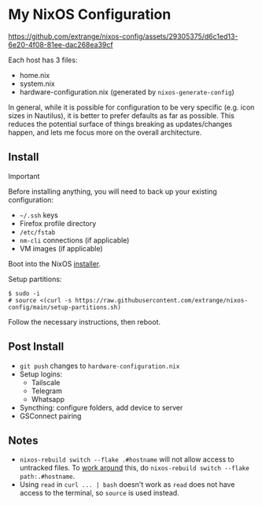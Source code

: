 # My NixOS Configuration

https://github.com/extrange/nixos-config/assets/29305375/d6c1ed13-6e20-4f08-81ee-dac268ea39cf

Each host has 3 files:

- home.nix
- system.nix
- hardware-configuration.nix (generated by `nixos-generate-config`)

In general, while it is possible for configuration to be very specific (e.g. icon sizes in Nautilus), it is better to prefer defaults as far as possible. This reduces the potential surface of things breaking as updates/changes happen, and lets me focus more on the overall architecture.

## Install

> [!IMPORTANT]
> Before installing anything, you will need to back up your existing configuration:
>
> - `~/.ssh` keys
> - Firefox profile directory
> - `/etc/fstab`
> - `nm-cli` connections (if applicable)
> - VM images (if applicable)

Boot into the NixOS [installer].

Setup partitions:

```text
$ sudo -i
# source <(curl -s https://raw.githubusercontent.com/extrange/nixos-config/main/setup-partitions.sh)
```

Follow the necessary instructions, then reboot.

## Post Install

- `git push` changes to `hardware-configuration.nix`
- Setup logins:
  - Tailscale
  - Telegram
  - Whatsapp
- Syncthing: configure folders, add device to server
- GSConnect pairing

## Notes

- `nixos-rebuild switch --flake .#hostname` will not allow access to untracked files. To [work around] this, do `nixos-rebuild switch --flake path:.#hostname`.
- Using `read` in `curl ... | bash` doesn't work as `read` does not have access to the terminal, so `source` is used instead.

[work around]: https://discourse.nixos.org/t/dirty-nixos-rebuild-build-flake-issues/30078/2
[installer]: https://channels.nixos.org/nixos-23.11/latest-nixos-minimal-x86_64-linux.iso
